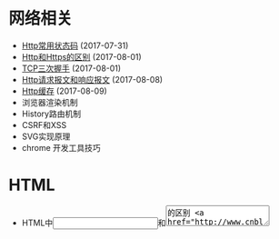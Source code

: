 # 网络相关
* [Http常用状态码](https://github.com/TerryChenUI/Technology-Articles/blob/master/%E7%BD%91%E7%BB%9C%E7%9B%B8%E5%85%B3/1.Http%E5%B8%B8%E7%94%A8%E7%8A%B6%E6%80%81%E7%A0%81.md) (2017-07-31)
* [Http和Https的区别](https://github.com/TerryChenUI/Technology-Articles/blob/master/%E7%BD%91%E7%BB%9C%E7%9B%B8%E5%85%B3/2.Http%E5%92%8CHttps%E7%9A%84%E5%8C%BA%E5%88%AB.md) (2017-08-01)
* [TCP三次握手](https://github.com/TerryChenUI/Technology-Articles/blob/master/%E7%BD%91%E7%BB%9C%E7%9B%B8%E5%85%B3/3.TCP%E4%B8%89%E6%AC%A1%E6%8F%A1%E6%89%8B.md) (2017-08-01)
* [Http请求报文和响应报文](https://github.com/TerryChenUI/Technology-Articles/blob/master/%E7%BD%91%E7%BB%9C%E7%9B%B8%E5%85%B3/4.Http%E8%AF%B7%E6%B1%82%E6%8A%A5%E6%96%87%E5%92%8C%E5%93%8D%E5%BA%94%E6%8A%A5%E6%96%87.md) (2017-08-08)
* [Http缓存](https://github.com/TerryChenUI/Technology-Articles/blob/master/%E7%BD%91%E7%BB%9C%E7%9B%B8%E5%85%B3/5.Http%E7%BC%93%E5%AD%98.md) (2017-08-09)
* 浏览器渲染机制
* History路由机制
* CSRF和XSS
* SVG实现原理
* chrome 开发工具技巧

# HTML
* HTML中<input>和<textarea>的区别
[HTML中<input>和<textarea>的区别](http://www.cnblogs.com/abcd1234/p/4709486.html)
* 用div模拟textarea的实现
[div模拟textarea文本域轻松实现高度自适应](http://www.zhangxinxu.com/wordpress/2010/12/div-textarea-height-auto/)
[div模拟textarea的实现](http://www.jianshu.com/p/da2719fcfd72)

## HTML 5
* HTML5 新特性
[翻译-你必须知道的28个HTML5特征、窍门和技术](http://www.zhangxinxu.com/wordpress/2010/08/%E7%BF%BB%E8%AF%91-%E4%BD%A0%E5%BF%85%E9%A1%BB%E7%9F%A5%E9%81%93%E7%9A%8428%E4%B8%AAhtml5%E7%89%B9%E5%BE%81%E3%80%81%E7%AA%8D%E9%97%A8%E5%92%8C%E6%8A%80%E6%9C%AF/)
* HTML5 语义化标签
[HTML5的新语义化的标签](http://www.cnblogs.com/zjf-1992/archive/2016/12/16/6182406.html)
* HTML5本地存储(Local Storage)与Cookie, Session的区别
* HTML5离线缓存Application Cache

# CSS
* 水平居中和垂直居中实现
* 移动端1像素边框
* 栅格的理解
* BFC、IFC
* Web自适应
* 字体图标fontawesome
* CSS 优先级计算方式
* 纯CSS的tooltips
[Thumbnail with Animated Captions](https://codepen.io/SitePoint/pen/akAmPw)
```
<a class="tooltip" data-tooltip="test">
	这是内容
</a>
.tooltip::after {
  content: attr(data-tooltip);
}
```
* calc()函数
* cubic-bezier() 动画
* 移动端line-height兼容性问题
* 虚拟键盘导致fixed元素错位

## 布局
* 圣杯布局

## CSS3
* 移动端适配REM
* Flex布局
* transition(过渡)和transform(旋转)
* animation动画

# Javascript
* 函数原型链，函数作用域，函数指针this，构造函数new，闭包，单线程与异步队列setTimeout和setInterval
* ES6 const和let 区别，块级作用域
* 图片懒加载
* 实现页面加载进度条
* 事件委托
* 实现extend函数
* 前端跨域产生的原因以及解决办法
* Jspon原理、postMessage原理
* 实现拖拽功能，比如把5个兄弟节点中的自后一个节点拖拽到节点1和节点2之间
* 动画：setTimeout何时执行，同步还是异步，requestAnimationFrame的优点
* 手写parseInt的实现：把字符串型的数字转成数字的API，比如Number()
* 编写分页器组件的时候，为了减少服务端查询次数，点击“下一页”怎样确保还有数据可以加载（请求数据不会为空）
* ES6新特性，使用过那些
* JS 模块化
* requireJS的实现原理，与webpack的异同和优点
* promise的实现原理，async和await的使用
* 使用前端框架带来的好处，相对于jquery
* 十大经典排序算法
* 单元测试
* 事件捕获和冒泡
* call和apply区别
* AMD和CMD规范区别

## 移动端
移动端点击穿透，点击事件300ms延迟

## Angular & React
* Angular, React和Vue区别
* Redux 使用原理
* Angular 2

# 构建工具
* 常用的构建工具，grunt，gulp，webpack
* webpack优化措施

# Node
* Express 和 Koa

# 后端
* nginx的使用
* JWT实现原理

# 性能优化
* 输入一个URL，Enter之后发生了什么
* 页面渲染过程
* 缓存问题
* DOM节点操作太多

# 项目经历
* 介绍一下你做的这个项目，整个项目有哪些模块，主要负责哪些
* 在项目中的角色
* 在项目中做得最出彩的地方
* 碰到过什么样的困难，怎么解决的
* 如果你是项目的负责人，任务怎么分配的，有没有关注团队成员成长问题

# 其他
* 为什么选择做前端
* 你希望加入一个什么样的团队
* 你有什么问题想问我


